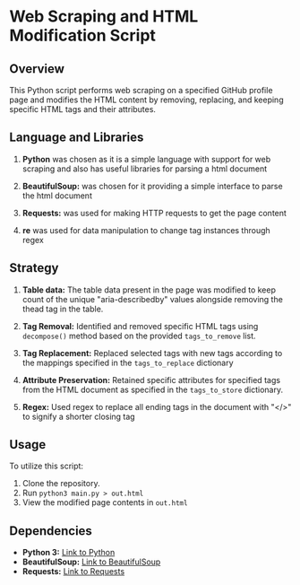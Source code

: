 # Web Scraping and HTML Modification Script

## Overview

This Python script performs web scraping on a specified GitHub profile page and modifies the HTML content by removing, replacing, and keeping specific HTML tags and their attributes.

## Language and Libraries

1. **Python** was chosen as it is a simple language with support for web scraping and also has useful libraries for parsing a html document

2. **BeautifulSoup:** was chosen for it providing a simple interface to parse the html document
3. **Requests:** was used for making HTTP requests to get the page content
4. **re** was used for data manipulation to change tag instances through regex

## Strategy

1. **Table data:** The table data present in the page was modified to keep count of the unique "aria-describedby" values alongside removing the thead tag in the table.
2. **Tag Removal:** Identified and removed specific HTML tags using `decompose()` method based on the provided `tags_to_remove` list.

3. **Tag Replacement:** Replaced selected tags with new tags according to the mappings specified in the `tags_to_replace` dictionary
4. **Attribute Preservation:** Retained specific attributes for specified tags from the HTML document as specified in the `tags_to_store` dictionary.
5. **Regex:** Used regex to replace all ending tags in the document with "</>" to signify a shorter closing tag

## Usage

To utilize this script:

1. Clone the repository.
2. Run `python3 main.py > out.html`
3. View the modified page contents in `out.html`

## Dependencies

- **Python 3:** [Link to Python](https://www.python.org/)
- **BeautifulSoup:** [Link to BeautifulSoup](https://www.crummy.com/software/BeautifulSoup/)
- **Requests:** [Link to Requests](https://docs.python-requests.org/)